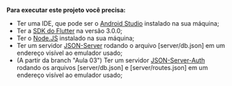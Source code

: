 **Para executar este projeto você precisa:**

- Ter uma IDE, que pode ser o [Android Studio](https://developer.android.com/) instalado na sua máquina;
- Ter a [SDK do Flutter](https://docs.flutter.dev/get-started/install) na versão 3.0.0;
- Ter o [Node.JS](https://nodejs.org/en/) instalado na sua máquina;
- Ter um servidor [JSON-Server](https://www.npmjs.com/package/json-server) rodando o arquivo [server/db.json] em um endereço visível ao emulador usado;
- (A partir da branch "Aula 03") Ter um servidor [JSON-Server-Auth](https://www.npmjs.com/package/json-server-auth) rodando os arquivos [server/db.json] e [server/routes.json] em um endereço visível ao emulador usado;
